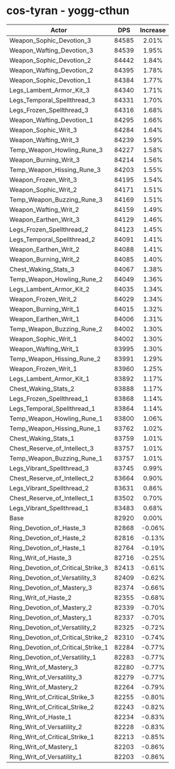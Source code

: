 # cos-tyran - yogg-cthun
| Actor | DPS | Increase |
|---|:---:|:---:|
|Weapon_Sophic_Devotion_3|84585|2.01%|
|Weapon_Wafting_Devotion_3|84539|1.95%|
|Weapon_Sophic_Devotion_2|84442|1.84%|
|Weapon_Wafting_Devotion_2|84395|1.78%|
|Weapon_Sophic_Devotion_1|84384|1.77%|
|Legs_Lambent_Armor_Kit_3|84340|1.71%|
|Legs_Temporal_Spellthread_3|84331|1.70%|
|Legs_Frozen_Spellthread_3|84316|1.68%|
|Weapon_Wafting_Devotion_1|84295|1.66%|
|Weapon_Sophic_Writ_3|84284|1.64%|
|Weapon_Wafting_Writ_3|84239|1.59%|
|Temp_Weapon_Howling_Rune_3|84227|1.58%|
|Weapon_Burning_Writ_3|84214|1.56%|
|Temp_Weapon_Hissing_Rune_3|84203|1.55%|
|Weapon_Frozen_Writ_3|84195|1.54%|
|Weapon_Sophic_Writ_2|84171|1.51%|
|Temp_Weapon_Buzzing_Rune_3|84169|1.51%|
|Weapon_Wafting_Writ_2|84159|1.49%|
|Weapon_Earthen_Writ_3|84129|1.46%|
|Legs_Frozen_Spellthread_2|84123|1.45%|
|Legs_Temporal_Spellthread_2|84091|1.41%|
|Weapon_Earthen_Writ_2|84088|1.41%|
|Weapon_Burning_Writ_2|84085|1.40%|
|Chest_Waking_Stats_3|84067|1.38%|
|Temp_Weapon_Howling_Rune_2|84049|1.36%|
|Legs_Lambent_Armor_Kit_2|84035|1.34%|
|Weapon_Frozen_Writ_2|84029|1.34%|
|Weapon_Burning_Writ_1|84015|1.32%|
|Weapon_Earthen_Writ_1|84006|1.31%|
|Temp_Weapon_Buzzing_Rune_2|84002|1.30%|
|Weapon_Sophic_Writ_1|84002|1.30%|
|Weapon_Wafting_Writ_1|83995|1.30%|
|Temp_Weapon_Hissing_Rune_2|83991|1.29%|
|Weapon_Frozen_Writ_1|83960|1.25%|
|Legs_Lambent_Armor_Kit_1|83892|1.17%|
|Chest_Waking_Stats_2|83888|1.17%|
|Legs_Frozen_Spellthread_1|83868|1.14%|
|Legs_Temporal_Spellthread_1|83864|1.14%|
|Temp_Weapon_Howling_Rune_1|83800|1.06%|
|Temp_Weapon_Hissing_Rune_1|83762|1.02%|
|Chest_Waking_Stats_1|83759|1.01%|
|Chest_Reserve_of_Intellect_3|83757|1.01%|
|Temp_Weapon_Buzzing_Rune_1|83757|1.01%|
|Legs_Vibrant_Spellthread_3|83745|0.99%|
|Chest_Reserve_of_Intellect_2|83664|0.90%|
|Legs_Vibrant_Spellthread_2|83631|0.86%|
|Chest_Reserve_of_Intellect_1|83502|0.70%|
|Legs_Vibrant_Spellthread_1|83483|0.68%|
|Base|82920|0.00%|
|Ring_Devotion_of_Haste_3|82868|-0.06%|
|Ring_Devotion_of_Haste_2|82816|-0.13%|
|Ring_Devotion_of_Haste_1|82764|-0.19%|
|Ring_Writ_of_Haste_3|82716|-0.25%|
|Ring_Devotion_of_Critical_Strike_3|82413|-0.61%|
|Ring_Devotion_of_Versatility_3|82409|-0.62%|
|Ring_Devotion_of_Mastery_3|82374|-0.66%|
|Ring_Writ_of_Haste_2|82355|-0.68%|
|Ring_Devotion_of_Mastery_2|82339|-0.70%|
|Ring_Devotion_of_Mastery_1|82337|-0.70%|
|Ring_Devotion_of_Versatility_2|82325|-0.72%|
|Ring_Devotion_of_Critical_Strike_2|82310|-0.74%|
|Ring_Devotion_of_Critical_Strike_1|82284|-0.77%|
|Ring_Devotion_of_Versatility_1|82283|-0.77%|
|Ring_Writ_of_Mastery_3|82280|-0.77%|
|Ring_Writ_of_Versatility_3|82279|-0.77%|
|Ring_Writ_of_Mastery_2|82264|-0.79%|
|Ring_Writ_of_Critical_Strike_3|82255|-0.80%|
|Ring_Writ_of_Critical_Strike_2|82243|-0.82%|
|Ring_Writ_of_Haste_1|82234|-0.83%|
|Ring_Writ_of_Versatility_2|82228|-0.83%|
|Ring_Writ_of_Critical_Strike_1|82213|-0.85%|
|Ring_Writ_of_Mastery_1|82203|-0.86%|
|Ring_Writ_of_Versatility_1|82203|-0.86%|

